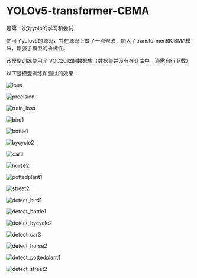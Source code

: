 # YOLOv5-transformer-CBMA
是第一次对yolo的学习和尝试

使用了yolov5的源码，并在源码上做了一点修改，加入了transformer和CBMA模块，增强了模型的鲁棒性。

该模型训练使用了 VOC2012的数据集（数据集并没有在仓库中，还需自行下载）

以下是模型训练和测试的效果：



![ious](ious.png)

![precision](precision.png)

![train_loss](train_loss.png)



![bird1](./img/bird1.jpg)

![bottle1](./img/bottle1.jpg)

![bycycle2](./img/bycycle2.jpg)

![car3](./img/car3.jpg)

![horse2](./img/horse2.jpg)

![pottedplant1](./img/pottedplant1.jpg)

![street2](./img/street2.jpg)



![detect_bird1](./img_output/bird1.jpg)

![detect_bottle1](./img_output/bottle1.jpg)

![detect_bycycle2](./img_output/bycycle2.jpg)

![detect_car3](./img_output/car3.jpg)

![detect_horse2](./img_output/horse2.jpg)

![detect_pottedplant1](./img_output/pottedplant1.jpg)

![detect_street2](./img_output/street2.jpg)
